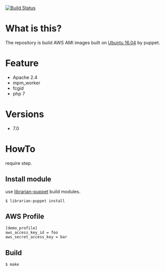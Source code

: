 [![Build Status](https://travis-ci.org/shazi7804/puppet-packer-apache2-php7.svg?branch=master)](https://travis-ci.org/shazi7804/puppet-packer-apache2-php7)
# What is this?
  The repository is build AWS AMI images built on [Ubuntu 16.04](http://releases.ubuntu.com/16.04/) by puppet.

# Feature
  - Apache 2.4
  - mpm_worker
  - fcgid
  - php 7

# Versions
  - 7.0

# HowTo

require step.

## Install module

use [librarian-puppet][librarian-puppet] build modules.

```
$ librarian-puppet install
```

## AWS Profile

```
[demo_profile]
aws_access_key_id = foo
aws_secret_access_key = bar
```

## Build

```
$ make
```

[librarian-puppet]: http://librarian-puppet.com
